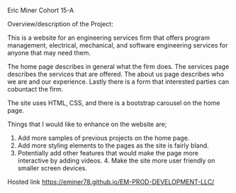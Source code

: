 Eric Miner
Cohort 15-A

Overview/description of the Project:

This is a website for an engineering services firm that offers program management, electrical, mechanical, and software engineering services for anyone that may need them.

The home page describes in general what the firm does. The services page describes the services that are offered. The about us page describes who we are and our experience. Lastly there is a form that interested parties can cobuntact the firm.

The site uses HTML, CSS, and there is a bootstrap carousel on the home page.

Things that I would like to enhance on the website are;

1. Add more samples of previous projects on the home page.
2. Add more styling elements to the pages as the site is fairly bland.
3. Potentially add other features that would make the page more interactive by adding videos. 4. Make the site more user friendly on smaller screen devices.

Hosted link
https://eminer78.github.io/EM-PROD-DEVELOPMENT-LLC/
